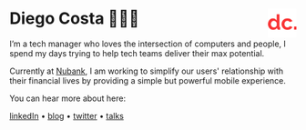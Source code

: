 #  Diego Costa 👨🏿‍💻  [<img src="https://github.com/diegocosta/diegocosta/blob/master/dcicon.png" width="50" align="right" />](https://diegocosta.com.br)

I’m a tech manager who loves the intersection of computers and people, I spend my days trying to help tech teams deliver their max potential.

Currently at [Nubank](https://nu.bank), I am working to simplify our users' relationship with their financial lives by providing a simple but powerful mobile experience.

You can hear more about here:

[linkedIn](https://www.linkedin.com/in/diegoscosta/) • [blog](https://diegocosta.me) • [twitter](https://twitter.com/diegocoxta) • [talks](https://diegocosta.me/en/talks)

